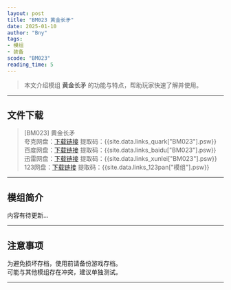 ```yaml
---
layout: post
title: "BM023 黄金长矛"
date: 2025-01-10
author: "Bny"
tags: 
- 模组
- 装备
scode: "BM023"
reading_time: 5
---
```


> 本文介绍模组 **黄金长矛** 的功能与特点，帮助玩家快速了解并使用。

---

## 文件下载

> [BM023] 黄金长矛  
夸克网盘：[下载链接]({{site.data.links_quark["BM023"].url}}) 提取码：{{site.data.links_quark["BM023"].psw}}  
百度网盘：[下载链接]({{site.data.links_baidu["BM023"].url}}) 提取码：{{site.data.links_baidu["BM023"].psw}}  
迅雷网盘：[下载链接]({{site.data.links_xunlei["BM023"].url}}) 提取码：{{site.data.links_xunlei["BM023"].psw}}  
123网盘：[下载链接]({{site.data.links_123pan["模组"].url}}) 提取码：{{site.data.links_123pan["模组"].psw}}  

---

## 模组简介

>  
内容有待更新...  

---

## 注意事项

>  
为避免损坏存档，使用前请备份游戏存档。  
可能与其他模组存在冲突，建议单独测试。  

---


